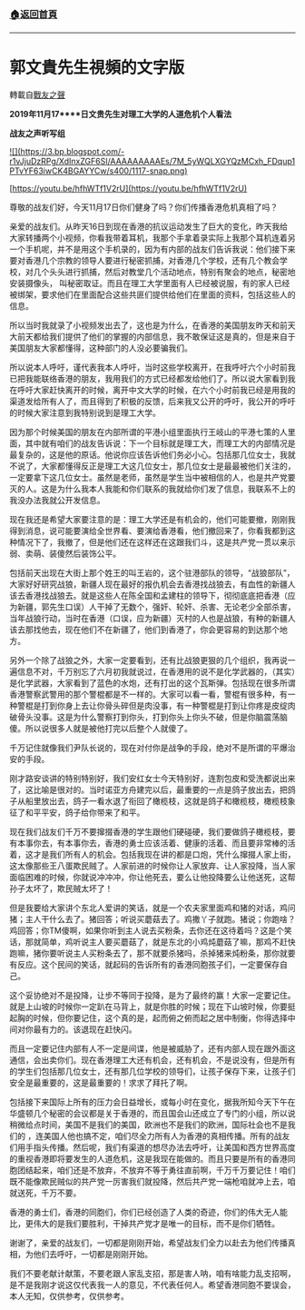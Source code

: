 ###  [:house:返回首頁](https://github.com/ourhimalayas/txt)
---
# 郭文貴先生視頻的文字版
轉載自[戰友之聲](http://littleantvoice.blogspot.com)

**2019****年****11****月****17****日文贵先生对理工大学的人道危机个人看法**

**战友之声听写组**



[!\[\](https://3.bp.blogspot.com/-r1vJjuDzRPg/XdInxZGF6SI/AAAAAAAAAEs/7M_5yWQLXGYQzMCxh_FDqup1PTvYF63iwCK4BGAYYCw/s400/1117-snap.png)](http://3.bp.blogspot.com/-r1vJjuDzRPg/XdInxZGF6SI/AAAAAAAAAEs/7M_5yWQLXGYQzMCxh_FDqup1PTvYF63iwCK4BGAYYCw/s1600/1117-snap.png)

[https://youtu.be/hfhWTf1V2rU](https://youtu.be/hfhWTf1V2rU)



尊敬的战友们好，今天11月17日你们健身了吗？你们传播香港危机真相了吗？



亲爱的战友们。从昨天16日到现在香港的抗议运动发生了巨大的变化，昨天我给大家转播两个小视频，你看我带着耳机，我那个手拿着录实际上我那个耳机连着另一个手机呢，并不是用这个手机录的，因为有内部的战友们告诉我说：他们接下来要对香港几个宗教的领导人要进行秘密抓捕，对香港几个学校，还有几个教会学校，对几个头头进行抓捕，然后对教堂几个活动地点，特别有聚会的地点，秘密地安装摄像头， 叫秘密取证。而且在理工大学里面有人已经被说服，有的家人已经被绑架，要求他们在里面配合这些共匪们提供给他们在里面的资料，包括这些人的信息。



所以当时我就录了小视频发出去了，这也是为什么，在香港的美国朋友昨天和前天大前天都给我们提供了他们的掌握的内部信息，我不敢保证这是真的，但是来自于美国朋友大家都懂得，这种部门的人没必要骗我们。



所以说本人呼吁，谨代表我本人呼吁，当时这些学校离开，在我呼吁六个小时前我已把我能联络香港的朋友，我用我们的方式已经都发给他们了。所以说大家看到我在呼吁大家赶快离开的时候，离开中文大学的时候，在六个小时前我已经是用我的渠道发给所有人了，而且得到了积极的反馈，后来我又公开的呼吁，我公开的呼吁的时候大家注意到我特别说到是理工大学。



因为那个时候美国的朋友在内部所谓的平港小组里面执行王岐山的平港七策的人里面，其中就有咱们的战友告诉说：下一个目标就是理工大，而理工大的内部情况是最复杂的，这是他的原话。他说你应该告诉他们务必小心。包括那几位女士，我就不说了，大家都懂得反正是理工大这几位女士，那几位女士是最最被他们关注的，一定要拿下这几位女士。虽然是老师，虽然是学生当中被相信的人，也是共产党要灭的人。这是为什么我本人我能和你们联系的我就给你们发了信息，我联系不上的我没办法我就公开发信息。



现在我还是希望大家要注意的是：理工大学还是有机会的，他们可能要撤，刚刚我得到消息，说可能要演给全世界看、要演给香港看，他们撤回来了，你看我都到这种情况下了，我撤了，但是他们还在这样还在这跟我们斗，这是共产党一贯以来示弱、卖萌、装傻然后装饰公平。



包括前天出现在大街上那个姓王的叫王岩的，这个驻港部队的领导，“战狼部队”，大家好好研究战狼，新疆人现在最好的报仇机会去香港找战狼去，有血性的新疆人该去香港找战狼去。就是这些人在陈全国和孟建柱的领导下，彻彻底底把香港（应为新疆，郭先生口误）人干掉了无数个，强奸、轮奸、杀害、无论老少全部杀害，当年战狼行动，当时在香港（口误，应为新疆）灭村的人也是战狼，有种的新疆人该去那找他去，现在他们不在新疆了，他们到香港了，你会更容易的到达那个地方。



另外一个除了战狼之外，大家一定要看到，还有比战狼更狠的几个组织，我再说一遍信息不对，千万别忘了六月初我就说过，在香港用的说不是化学武器的，（其实）是化学武器，大家看到了蓝色的水炮，还有打出的这个瓦斯弹。包括现在很多所谓香港警察武警用的那个警棍都是不一样的。大家可以看一看，警棍有很多种，有一种警棍是打到你身上去让你骨头碎但是肉没事，有一种警棍是打到让你疼是皮绽肉破骨头没事。这是为什么警察打到你头，打到你头上你头不破，但是你脑震荡脑傻。所以说很多人就是被他打完以后整个人就傻了。



千万记住就像我们尹队长说的，现在对付你是战争的手段，绝对不是所谓的平爆治安的手段。



刚才路安谈讲的特别特别好，我们安红女士今天特别好，连割包皮和受洗都说出来了，这比喻是很对的。当时诺亚方舟建完以后，最重要的一点是鸽子放出去，把鸽子从船里放出去，鸽子一看水退了衔回了橄榄枝，这就是鸽子和橄榄枝，橄榄枝象征了和平平安，鸽子给你带来了和平。



现在我们战友们千万不要撺掇香港的学生跟他们硬碰硬，我们要做鸽子橄榄枝，要有本事你去，有本事你去，香港的勇士应该活着、健康的活着、而且要非常棒的活着，这才是我们所有人的机会。包括我现在讲的都是口炮，凭什么撺掇人家上街，这太像那些王八蛋欺民贼了。人家前进的时候你让人家放弃、让人家投降，当人家面临困难的时候，你就说冲冲冲，你让他死去，要么让他投降要么让他送死，这帮孙子太坏了，欺民贼太坏了！



但是我要给大家讲个东北人爱讲的笑话，就是一个农夫家里面鸡和猪的对话，鸡问猪；主人干什么去了。猪回答；听说买蘑菇去了。鸡撒丫子就跑。猪说；你跑啥？鸡回答；你TM傻啊，如果你听到主人说去买粉条，去你还在这待着吗？这是个笑话，那就简单，鸡听说主人要买蘑菇了，就是东北的小鸡炖蘑菇了嘛，那鸡不赶快跑嘛，猪你要听说主人买粉条去了，那不就要杀猪吗，杀掉猪来炖粉条，那你就要有反应。这个民间的笑话，就起码的告诉所有的香港同胞孩子们，一定要保存自己。



这个妥协绝对不是投降，让步不等同于投降，是为了最终的赢！大家一定要记住。就是上山坡的时候你一定趴在马背上，就是你胜的时候；现在下山坡时候，你要挺起胸的时候，但你要记住，这个真的是，起而俯之俯而起之居中制衡，你得选择中间对你最有力的。该退现在赶快闪。



而且一定要记住内部有人不一定是间谍，他是被威胁了，还有内部人现在跟外面这通信，会出卖你们。现在香港理工大还有机会，还有机会，不是说没有，但是所有的学生们包括那几位女士，还有那几位学校的领导们，让孩子保存下来，让孩子们安全是最重要的，这是最重要的！求求了拜托了啊。



包括接下来国际上所有的压力会日益增长，或每小时在变化，据我所知今天下午在华盛顿几个秘密的会议都是关于香港的，而且国会山还成立了专门的小组，所以说稍微给点时间，美国不是我们的美国，欧洲也不是我们的欧洲，国际社会也不是我们的 ，连美国人他也搞不定，咱们尽全力所有人为香港的真相传播。所有的战友们用手指头传播。然后呢，我们有渠道的想尽办法去呼吁，让美国和西方世界高度的重视香港即将要发生的人道危机，这是我现在能做的。而且只要是所有的香港同胞团结起来，咱们还是不放弃，不放弃不等于勇往直前啊，千万千万要记住！咱们既不能像欺民贼似的共产党一厉害我们就投降，然后共产党一端枪咱就冲上去，咱就送死，千万不要。



香港的勇士们，香港的同胞们，你们已经创造了人类的奇迹，你们的伟大无人能比，更伟大的是我们要胜利，干掉共产党才是唯一的目标，而不是你们牺牲。



谢谢了，亲爱的战友们，一切都是刚刚开始，希望战友们全力以赴去为他们传播真相，为他们去呼吁，一切都是刚刚开始。



我们不要老献计献策，不要老跟人家乱支招，那是害人呐，咱有啥能力乱支招啊，是不是我刚才说这仅代表我一人的意见，不代表任何人。希望香港同胞不要误会，本人无知，仅供参考，仅供参考。